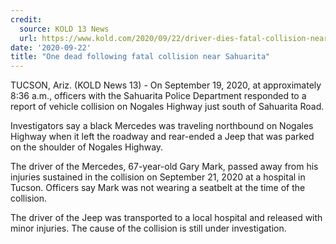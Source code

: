 ```yaml
---
credit:
  source: KOLD 13 News
  url: https://www.kold.com/2020/09/22/driver-dies-fatal-collision-near-sahuarita/
date: '2020-09-22'
title: "One dead following fatal collision near Sahuarita"
---
```

TUCSON, Ariz. (KOLD News 13) - On September 19, 2020, at approximately 8:36 a.m., officers with the Sahuarita Police Department responded to a report of vehicle collision on Nogales Highway just south of Sahuarita Road.

Investigators say a black Mercedes was traveling northbound on Nogales Highway when it left the roadway and rear-ended a Jeep that was parked on the shoulder of Nogales Highway.

The driver of the Mercedes, 67-year-old Gary Mark, passed away from his injuries sustained in the collision on September 21, 2020 at a hospital in Tucson. Officers say Mark was not wearing a seatbelt at the time of the collision.

The driver of the Jeep was transported to a local hospital and released with minor injuries. The cause of the collision is still under investigation.

